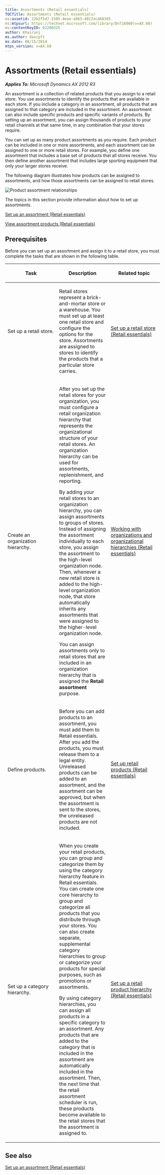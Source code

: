 ```yaml
---
title: Assortments (Retail essentials)
TOCTitle: Assortments (Retail essentials)
ms:assetid: 22b2f5d7-1585-4eae-a965-4017ec4683d5
ms:mtpsurl: https://technet.microsoft.com/library/Dn716060(v=AX.60)
ms:contentKeyID: 62200325
author: Khairunj
ms.author: daxcpft
ms.date: 08/15/2014
mtps_version: v=AX.60
---
```


# Assortments (Retail essentials) 


_**Applies To:** Microsoft Dynamics AX 2012 R3_

An assortment is a collection of related products that you assign to a retail store. You use assortments to identify the products that are available in each store. If you include a category in an assortment, all products that are assigned to that category are included in the assortment. An assortment can also include specific products and specific variants of products. By setting up an assortment, you can assign thousands of products to your retail channels at that same time, in any combination that your stores require.

You can set up as many product assortments as you require. Each product can be included in one or more assortments, and each assortment can be assigned to one or more retail stores. For example, you define one assortment that includes a base set of products that all stores receive. You then define another assortment that includes large sporting equipment that only your larger stores receive.

The following diagram illustrates how products can be assigned to assortments, and how those assortments can be assigned to retail stores.

![Product assortment relationships](images/Dn716060.Assortments_relationship(AX.60).gif "Product assortment relationships")

  

The topics in this section provide information about how to set up assortments.

[Set up an assortment (Retail essentials)](set-up-an-assortment-retail-essentials.md)

[View assortment products (Retail essentials)](view-assortment-products-retail-essentials.md)

## Prerequisites

Before you can set up an assortment and assign it to a retail store, you must complete the tasks that are shown in the following table.

<table>
<colgroup>
<col style="width: 33%" />
<col style="width: 33%" />
<col style="width: 33%" />
</colgroup>
<thead>
<tr class="header">
<th><p>Task</p></th>
<th><p>Description</p></th>
<th><p>Related topic</p></th>
</tr>
</thead>
<tbody>
<tr class="odd">
<td><p>Set up a retail store.</p></td>
<td><p>Retail stores represent a brick-and-mortar store or a warehouse. You must set up at least one retail store and configure the options for the store. Assortments are assigned to stores to identify the products that a particular store carries.</p></td>
<td><p><a href="set-up-a-retail-store-retail-essentials.md">Set up a retail store (Retail essentials)</a></p></td>
</tr>
<tr class="even">
<td><p>Create an organization hierarchy.</p></td>
<td><p>After you set up the retail stores for your organization, you must configure a retail organization hierarchy that represents the organizational structure of your retail stores. An organization hierarchy can be used for assortments, replenishment, and reporting.</p>
<p>By adding your retail stores to an organization hierarchy, you can assign assortments to groups of stores. Instead of assigning the assortment individually to each store, you assign the assortment to the high-level organization node. Then, whenever a new retail store is added to the high-level organization node, that store automatically inherits any assortments that were assigned to the higher-level organization node.</p>
<p>You can assign assortments only to retail stores that are included in an organization hierarchy that is assigned the <strong>Retail assortment</strong> purpose.</p></td>
<td><p><a href="working-with-organizations-and-organizational-hierarchies-retail-essentials.md">Working with organizations and organizational hierarchies (Retail essentials)</a></p></td>
</tr>
<tr class="odd">
<td><p>Define products.</p></td>
<td><p>Before you can add products to an assortment, you must add them to Retail essentials. After you add the products, you must release them to a legal entity. Unreleased products can be added to an assortment, and the assortment can be approved, but when the assortment is sent to the stores, the unreleased products are not included.</p></td>
<td><p><a href="set-up-retail-products-retail-essentials.md">Set up retail products (Retail essentials)</a></p></td>
</tr>
<tr class="even">
<td><p>Set up a category hierarchy.</p></td>
<td><p>When you create your retail products, you can group and categorize them by using the category hierarchy feature in Retail essentials. You can create one core hierarchy to group and categorize all products that you distribute through your stores. You can also create separate, supplemental category hierarchies to group or categorize your products for special purposes, such as promotions or assortments.</p>
<p>By using category hierarchies, you can assign all products in a specific category to an assortment. Any products that are added to the category that is included in the assortment are automatically included in the assortment. Then, the next time that the retail assortment scheduler is run, these products become available to the retail stores that the assortment is assigned to.</p></td>
<td><p><a href="set-up-a-retail-product-hierarchy-retail-essentials.md">Set up a retail product hierarchy (Retail essentials)</a></p></td>
</tr>
</tbody>
</table>


## See also

[Set up an assortment (Retail essentials)](set-up-an-assortment-retail-essentials.md)

  


